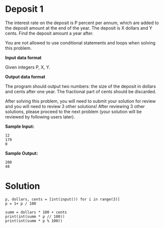 # Deposit 1

The interest rate on the deposit is P percent per annum, which are added to the deposit amount at the end of the year.
The deposit is X dollars and Y cents. Find the deposit amount a year after.

You are not allowed to use conditional statements and loops when solving this problem.

**Input data format**

Given integers P, X, Y.

**Output data format**

The program should output two numbers: the size of the deposit in dollars and cents after one year. The fractional part
of cents should be discarded.

After solving this problem, you will need to submit your solution for review and you will need to review 3 other
solutions! After reviewing 3 other solutions, please proceed to the next problem (your solution will be reviewed by
following users later).

**Sample Input:**

```
12
179
0
```

**Sample Output:**

```
200
48
```

# Solution

```
p, dollars, cents = [int(input()) for i in range(3)]
p = 1+ p / 100

summ = dollars * 100 + cents
print(int(summ * p // 100))
print(int(summ * p % 100))
```